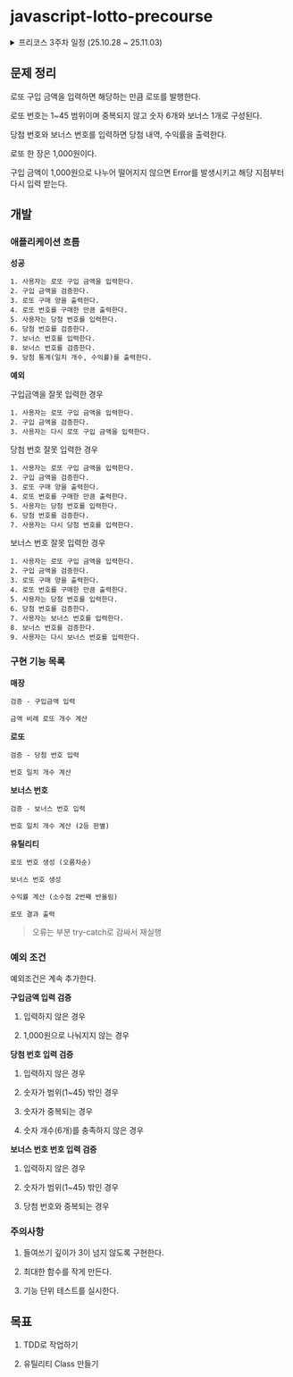 # javascript-lotto-precourse

<details>
  <summary>프리코스 3주차 일정 (25.10.28 ~ 25.11.03)</summary>

- 25.10.28.(화) README 작성

</details>

## 문제 정리

로또 구입 금액을 입력하면 해당하는 만큼 로또를 발행한다.

로또 번호는 1~45 범위이며 중복되지 않고 숫자 6개와 보너스 1개로 구성된다.

당첨 번호와 보너스 번호를 입력하면 당첨 내역, 수익률을 출력한다.

로또 한 장은 1,000원이다.

구입 금액이 1,000원으로 나누어 떨어지지 않으면 Error를 발생시키고 해당 지점부터 다시 입력 받는다.

## 개발

### 애플리케이션 흐름

**성공**

```
1. 사용자는 로또 구입 금액을 입력한다.
2. 구입 금액을 검증한다.
3. 로또 구매 양을 출력한다.
4. 로또 번호를 구매한 만큼 출력한다.
5. 사용자는 당첨 번호를 입력한다.
6. 당첨 번호를 검증한다.
7. 보너스 번호를 입력한다.
8. 보너스 번호를 검증한다.
9. 당첨 통계(일치 개수, 수익률)를 출력한다.
```

**예외**

구입금액을 잘못 입력한 경우

```
1. 사용자는 로또 구입 금액을 입력한다.
2. 구입 금액을 검증한다.
3. 사용자는 다시 로또 구입 금액을 입력한다.
```

당첨 번호 잘못 입력한 경우

```
1. 사용자는 로또 구입 금액을 입력한다.
2. 구입 금액을 검증한다.
3. 로또 구매 양을 출력한다.
4. 로또 번호를 구매한 만큼 출력한다.
5. 사용자는 당첨 번호를 입력한다.
6. 당첨 번호를 검증한다.
7. 사용자는 다시 당첨 번호를 입력한다.
```

보너스 번호 잘못 입력한 경우

```
1. 사용자는 로또 구입 금액을 입력한다.
2. 구입 금액을 검증한다.
3. 로또 구매 양을 출력한다.
4. 로또 번호를 구매한 만큼 출력한다.
5. 사용자는 당첨 번호를 입력한다.
6. 당첨 번호를 검증한다.
7. 사용자는 보너스 번호를 입력한다.
8. 보너스 번호를 검증한다.
9. 사용자는 다시 보너스 번호를 입력한다.
```

### 구현 기능 목록

**매장**

`검증 - 구입금액 입력`

`금액 비례 로또 개수 계산`

**로또**

`검증 - 당첨 번호 입력`

`번호 일치 개수 계산`

**보너스 번호**

`검증 - 보너스 번호 입력`

`번호 일치 개수 계산 (2등 판별)`

**유틸리티**

`로또 번호 생성 (오름차순)`

`보너스 번호 생성`

`수익률 계산 (소수점 2번째 반올림)`

`로또 결과 출력`

> 오류는 부분 try-catch로 감싸서 재실행

### 예외 조건

예외조건은 계속 추가한다.

**구입금액 입력 검증**

1. 입력하지 않은 경우

2. 1,000원으로 나눠지지 않는 경우

**당첨 번호 입력 검증**

1. 입력하지 않은 경우

2. 숫자가 범위(1~45) 밖인 경우

3. 숫자가 중복되는 경우

4. 숫자 개수(6개)를 충족하지 않은 경우

**보너스 번호 번호 입력 검증**

1. 입력하지 않은 경우

2. 숫자가 범위(1~45) 밖인 경우

3. 당첨 번호와 중복되는 경우

### 주의사항

1. 들여쓰기 깊이가 3이 넘지 않도록 구현한다.

2. 최대한 함수를 작게 만든다.

3. 기능 단위 테스트를 실시한다.

## 목표

1. TDD로 작업하기

2. 유틸리티 Class 만들기
